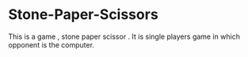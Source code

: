 # Stone-Paper-Scissors
This is a game , stone paper scissor . It is single players game in which opponent is the computer.
